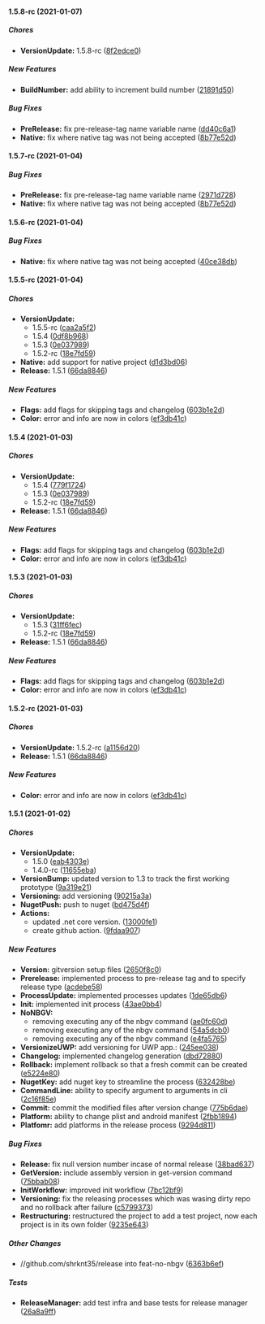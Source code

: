 #### 1.5.8-rc (2021-01-07)

##### Chores

* **VersionUpdate:**  1.5.8-rc ([8f2edce0](https://github.com/shrknt35/release/commit/8f2edce011b1ac07f40d031908f0d951a45c4628))

##### New Features

* **BuildNumber:**  add ability to increment build number ([21891d50](https://github.com/shrknt35/release/commit/21891d504cae6fa69694749316f6074c28c340a9))

##### Bug Fixes

* **PreRelease:**  fix pre-release-tag name variable name ([dd40c6a1](https://github.com/shrknt35/release/commit/dd40c6a13e31e7b7e121f34ee86c8f9466f7eb14))
* **Native:**  fix where native tag was not being accepted ([8b77e52d](https://github.com/shrknt35/release/commit/8b77e52d1c1ada94e3a9e3537d3e6827129df962))

#### 1.5.7-rc (2021-01-04)

##### Bug Fixes

* **PreRelease:**  fix pre-release-tag name variable name ([2971d728](https://github.com/shrknt35/release/commit/2971d728c6d6f9de87026641f8a646accf17aa90))
* **Native:**  fix where native tag was not being accepted ([8b77e52d](https://github.com/shrknt35/release/commit/8b77e52d1c1ada94e3a9e3537d3e6827129df962))

#### 1.5.6-rc (2021-01-04)

##### Bug Fixes

* **Native:**  fix where native tag was not being accepted ([40ce38db](https://github.com/shrknt35/release/commit/40ce38dbbe7f12cc79d9fa9dde74cf109e5efd09))

#### 1.5.5-rc (2021-01-04)

##### Chores

* **VersionUpdate:**
  *  1.5.5-rc ([caa2a5f2](https://github.com/shrknt35/release/commit/caa2a5f2ff61dcc064caae53857847fe4ba48208))
  *  1.5.4 ([0df8b968](https://github.com/shrknt35/release/commit/0df8b96858541ddc20765d1924619f221af20616))
  *  1.5.3 ([0e037989](https://github.com/shrknt35/release/commit/0e037989c3b7c9449f6b550fbafe1d3a2a0ff8bb))
  *  1.5.2-rc ([18e7fd59](https://github.com/shrknt35/release/commit/18e7fd5936a56b10b9cdecdc38ef2821072059df))
* **Native:**  add support for native project ([d1d3bd06](https://github.com/shrknt35/release/commit/d1d3bd06ae5488acf635380942665b7f217c0534))
* **Release:**  1.5.1 ([66da8846](https://github.com/shrknt35/release/commit/66da8846576c2979712e086ba3252cf7f63c8aa4))

##### New Features

* **Flags:**  add flags for skipping tags and changelog ([603b1e2d](https://github.com/shrknt35/release/commit/603b1e2d1513c04df33053eb2a32de0afd1f2125))
* **Color:**  error and info are now in colors ([ef3db41c](https://github.com/shrknt35/release/commit/ef3db41cf2866cf04df67af47c046d598f67fb0a))

#### 1.5.4 (2021-01-03)

##### Chores

* **VersionUpdate:**
  *  1.5.4 ([779f1724](https://github.com/shrknt35/release/commit/779f17240106077f883f0f7b5e3ea3b174c7844a))
  *  1.5.3 ([0e037989](https://github.com/shrknt35/release/commit/0e037989c3b7c9449f6b550fbafe1d3a2a0ff8bb))
  *  1.5.2-rc ([18e7fd59](https://github.com/shrknt35/release/commit/18e7fd5936a56b10b9cdecdc38ef2821072059df))
* **Release:**  1.5.1 ([66da8846](https://github.com/shrknt35/release/commit/66da8846576c2979712e086ba3252cf7f63c8aa4))

##### New Features

* **Flags:**  add flags for skipping tags and changelog ([603b1e2d](https://github.com/shrknt35/release/commit/603b1e2d1513c04df33053eb2a32de0afd1f2125))
* **Color:**  error and info are now in colors ([ef3db41c](https://github.com/shrknt35/release/commit/ef3db41cf2866cf04df67af47c046d598f67fb0a))

#### 1.5.3 (2021-01-03)

##### Chores

* **VersionUpdate:**
  *  1.5.3 ([31ff6fec](https://github.com/shrknt35/release/commit/31ff6fecf71ccc1dabac9b73d83a3f41d8562bfb))
  *  1.5.2-rc ([18e7fd59](https://github.com/shrknt35/release/commit/18e7fd5936a56b10b9cdecdc38ef2821072059df))
* **Release:**  1.5.1 ([66da8846](https://github.com/shrknt35/release/commit/66da8846576c2979712e086ba3252cf7f63c8aa4))

##### New Features

* **Flags:**  add flags for skipping tags and changelog ([603b1e2d](https://github.com/shrknt35/release/commit/603b1e2d1513c04df33053eb2a32de0afd1f2125))
* **Color:**  error and info are now in colors ([ef3db41c](https://github.com/shrknt35/release/commit/ef3db41cf2866cf04df67af47c046d598f67fb0a))

#### 1.5.2-rc (2021-01-03)

##### Chores

* **VersionUpdate:**  1.5.2-rc ([a1156d20](https://github.com/shrknt35/release/commit/a1156d2039a539b6055a65f67149bb4361e2058a))
* **Release:**  1.5.1 ([66da8846](https://github.com/shrknt35/release/commit/66da8846576c2979712e086ba3252cf7f63c8aa4))

##### New Features

* **Color:**  error and info are now in colors ([ef3db41c](https://github.com/shrknt35/release/commit/ef3db41cf2866cf04df67af47c046d598f67fb0a))

#### 1.5.1 (2021-01-02)

##### Chores

* **VersionUpdate:**
  *  1.5.0 ([eab4303e](https://github.com/shrknt35/release/commit/eab4303ead5a3c58e9f8555739a73ad4f95bf22e))
  *  1.4.0-rc ([11655eba](https://github.com/shrknt35/release/commit/11655eba3cf0a84b242f3be5db175bd25eb60ded))
* **VersionBump:**  updated version to 1.3 to track the first working prototype ([9a319e21](https://github.com/shrknt35/release/commit/9a319e215623fd9dca57a94717d5aac108de06dc))
* **Versioning:**  add versioning ([90215a3a](https://github.com/shrknt35/release/commit/90215a3ae5ea023e2afecb78c3946a84121e6755))
* **NugetPush:**  push to nuget ([bd475d4f](https://github.com/shrknt35/release/commit/bd475d4f8d2567966ec7135be3784c1a5485078f))
* **Actions:**
  *  updated .net core version. ([13000fe1](https://github.com/shrknt35/release/commit/13000fe16a0f3147178253518dac566981222de1))
  *  create github action. ([9fdaa907](https://github.com/shrknt35/release/commit/9fdaa907f560f139a8060df597b911d3703e5224))

##### New Features

* **Version:**  gitversion setup files ([2650f8c0](https://github.com/shrknt35/release/commit/2650f8c0d4828ee03c278a0bd7b928acbc248a13))
* **Prerelease:**  implemented process to pre-release tag and to specify release type ([acdebe58](https://github.com/shrknt35/release/commit/acdebe58e9922c4e7197cfcdd567198c4a2703b4))
* **ProcessUpdate:**  implemented processes updates ([1de65db6](https://github.com/shrknt35/release/commit/1de65db670a389de2b62e5fcb47cfad2278fde19))
* **Init:**  implemented init process ([43ae0bb4](https://github.com/shrknt35/release/commit/43ae0bb446977fb5fd1e6731deef43013dde9f07))
* **NoNBGV:**
  *  removing executing any of the nbgv command ([ae0fc60d](https://github.com/shrknt35/release/commit/ae0fc60d0080eb3bc0148c47190cd65acebe4ebd))
  *  removing executing any of the nbgv command ([54a5dcb0](https://github.com/shrknt35/release/commit/54a5dcb008c5118a13ed10f69d5074ed51055a08))
  *  removing executing any of the nbgv command ([e4fa5765](https://github.com/shrknt35/release/commit/e4fa5765ec400d3d9c267f6b0c66cec9c990b66b))
* **VersionizeUWP:**  add versioning for UWP app.: ([245ee038](https://github.com/shrknt35/release/commit/245ee038ca5947d487adf10c7b12ac067d676d0a))
* **Changelog:**  implemented changelog generation ([dbd72880](https://github.com/shrknt35/release/commit/dbd7288048ca8a257533d7d61ae6ae41153a3b03))
* **Rollback:**  implement rollback so that a fresh commit can be created ([e5224e80](https://github.com/shrknt35/release/commit/e5224e801da1c84873e1a714dba4f8445ab80564))
* **NugetKey:**  add nuget key to streamline the process ([632428be](https://github.com/shrknt35/release/commit/632428be1f8295661d5ce50e2fd9d24293747c1d))
* **CommandLine:**  ability to specify argument to arguments in cli ([2c16f85e](https://github.com/shrknt35/release/commit/2c16f85e3d93f6e9f53930954d5b69a50a89db6e))
* **Commit:**  commit the modified files after version change ([775b6dae](https://github.com/shrknt35/release/commit/775b6dae6ce7d9c1183b3d68b757d4e48eee5d1d))
* **Platform:**  ability to change plist and android manifest ([2fbb1894](https://github.com/shrknt35/release/commit/2fbb1894970f704e804d760b07c6c43dc235f2c3))
* **Platfomr:**  add platforms in the release process ([9294d811](https://github.com/shrknt35/release/commit/9294d811068ad02cfe6c63058182036fa6c34238))

##### Bug Fixes

* **Release:**  fix null version number incase of normal release ([38bad637](https://github.com/shrknt35/release/commit/38bad63729f5abfe2a043d1183afa5d85d87288d))
* **GetVersion:**  include assembly version in get-version command ([75bbab08](https://github.com/shrknt35/release/commit/75bbab08b68a061fb00c85597c1f6e6419d74a3e))
* **InitWorkflow:**  improved init workflow ([7bc12bf9](https://github.com/shrknt35/release/commit/7bc12bf9ab7669d9023cede06fc0972364093fdc))
* **Versioning:**  fix the releasing processes which was wasing dirty repo and no rollback after failure ([c5799373](https://github.com/shrknt35/release/commit/c5799373da415f845df1fb8469664ec14c3f34c4))
* **Restructuring:**  restructured the project to add a test project, now each project is in its own folder ([9235e643](https://github.com/shrknt35/release/commit/9235e643c1d229246b3cea723cf6f8c23b75e58a))

##### Other Changes

* //github.com/shrknt35/release into feat-no-nbgv ([6363b6ef](https://github.com/shrknt35/release/commit/6363b6ef3f8e1daae4f86e138592f498e2274b6b))

##### Tests

* **ReleaseManager:**  add test infra and base tests for release manager ([26a8a9ff](https://github.com/shrknt35/release/commit/26a8a9ffc1b9ecdfb862704f7c9cd8f54bfc939c))


